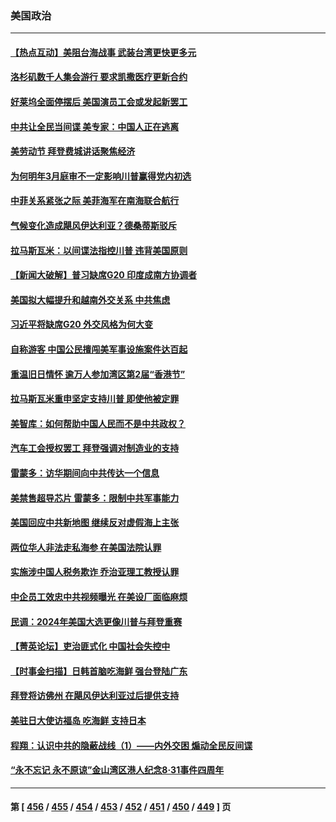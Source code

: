 ### 美国政治
---
#### [【热点互动】美阻台海战事 武装台湾更快更多元](../../pages/ncid1078159/n14067013.md) 
#### [洛杉矶数千人集会游行 要求凯撒医疗更新合约](../../pages/ncid1078159/n14067148.md) 
#### [好莱坞全面停摆后 美国演员工会或发起新罢工](../../pages/ncid1078159/n14067097.md) 
#### [中共让全民当间谍 美专家：中国人正在逃离](../../pages/ncid1078159/n14067057.md) 
#### [美劳动节 拜登费城讲话聚焦经济](../../pages/ncid1078159/n14067068.md) 
#### [为何明年3月庭审不一定影响川普赢得党内初选](../../pages/ncid1078159/n14066995.md) 
#### [中菲关系紧张之际 美菲海军在南海联合航行](../../pages/ncid1078159/n14067046.md) 
#### [气候变化造成飓风伊达利亚？德桑蒂斯驳斥](../../pages/ncid1078159/n14067023.md) 
#### [拉马斯瓦米：以间谍法指控川普 违背美国原则](../../pages/ncid1078159/n14066949.md) 
#### [【新闻大破解】普习缺席G20 印度成南方协调者](../../pages/ncid1078159/n14067008.md) 
#### [美国拟大幅提升和越南外交关系 中共焦虑](../../pages/ncid1078159/n14066980.md) 
#### [习近平将缺席G20 外交风格为何大变](../../pages/ncid1078159/n14066938.md) 
#### [自称游客 中国公民擅闯美军事设施案件达百起](../../pages/ncid1078159/n14066872.md) 
#### [重温旧日情怀 逾万人参加湾区第2届“香港节”](../../pages/ncid1078159/n14066737.md) 
#### [拉马斯瓦米重申坚定支持川普 即使他被定罪](../../pages/ncid1078159/n14066445.md) 
#### [美智库：如何帮助中国人民而不是中共政权？](../../pages/ncid1078159/n14066458.md) 
#### [汽车工会授权罢工 拜登强调对制造业的支持](../../pages/ncid1078159/n14066386.md) 
#### [雷蒙多：访华期间向中共传达一个信息](../../pages/ncid1078159/n14066413.md) 
#### [美禁售超导芯片 雷蒙多：限制中共军事能力](../../pages/ncid1078159/n14066372.md) 
#### [美国回应中共新地图 继续反对虚假海上主张](../../pages/ncid1078159/n14066318.md) 
#### [两位华人非法走私海参 在美国法院认罪](../../pages/ncid1078159/n14066307.md) 
#### [实施涉中国人税务欺诈 乔治亚理工教授认罪](../../pages/ncid1078159/n14066171.md) 
#### [中企员工效忠中共视频曝光 在美设厂面临麻烦](../../pages/ncid1078159/n14065524.md) 
#### [民调：2024年美国大选更像川普与拜登重赛](../../pages/ncid1078159/n14066155.md) 
#### [【菁英论坛】吏治匪式化 中国社会失控中](../../pages/ncid1078159/n14066063.md) 
#### [【时事金扫描】日韩首脑吃海鲜 强台登陆广东](../../pages/ncid1078159/n14065965.md) 
#### [拜登将访佛州 在飓风伊达利亚过后提供支持](../../pages/ncid1078159/n14065904.md) 
#### [美驻日大使访福岛 吃海鲜 支持日本](../../pages/ncid1078159/n14065850.md) 
#### [程翔：认识中共的隐蔽战线（1）——内外交困 煽动全民反间谍](../../pages/ncid1078159/n14065751.md) 
#### [“永不忘记 永不原谅”金山湾区港人纪念8‧31事件四周年](../../pages/ncid1078159/n14065738.md) 

---
#### 第 [ [456](./456.md) / [455](./455.md) / [454](./454.md) / [453](./453.md) / [452](./452.md) / [451](./451.md) / [450](./450.md) / [449](./449.md) ] 页
